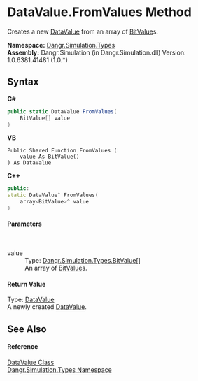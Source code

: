 # DataValue.FromValues Method 
 

Creates a new <a href="T_Dangr_Simulation_Types_DataValue">DataValue</a> from an array of <a href="T_Dangr_Simulation_Types_BitValue">BitValue</a>s.

**Namespace:**&nbsp;<a href="N_Dangr_Simulation_Types">Dangr.Simulation.Types</a><br />**Assembly:**&nbsp;Dangr.Simulation (in Dangr.Simulation.dll) Version: 1.0.6381.41481 (1.0.*)

## Syntax

**C#**<br />
``` C#
public static DataValue FromValues(
	BitValue[] value
)
```

**VB**<br />
``` VB
Public Shared Function FromValues ( 
	value As BitValue()
) As DataValue
```

**C++**<br />
``` C++
public:
static DataValue^ FromValues(
	array<BitValue>^ value
)
```


#### Parameters
&nbsp;<dl><dt>value</dt><dd>Type: <a href="T_Dangr_Simulation_Types_BitValue">Dangr.Simulation.Types.BitValue</a>[]<br />An array of <a href="T_Dangr_Simulation_Types_BitValue">BitValue</a>s.</dd></dl>

#### Return Value
Type: <a href="T_Dangr_Simulation_Types_DataValue">DataValue</a><br />A newly created <a href="T_Dangr_Simulation_Types_DataValue">DataValue</a>.

## See Also


#### Reference
<a href="T_Dangr_Simulation_Types_DataValue">DataValue Class</a><br /><a href="N_Dangr_Simulation_Types">Dangr.Simulation.Types Namespace</a><br />
